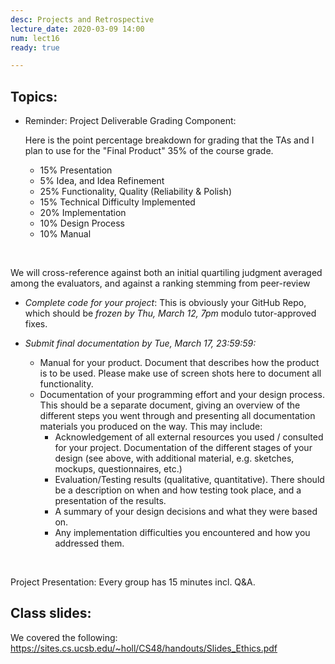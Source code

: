 ```yaml
---
desc: Projects and Retrospective
lecture_date: 2020-03-09 14:00
num: lect16
ready: true

---
```



## Topics: 

* Reminder: Project Deliverable Grading Component:
 
   Here is the point percentage breakdown for grading that the TAs and I plan to use for the "Final Product" 35% of the course grade. 
   * 15% Presentation
   *  5% Idea, and Idea Refinement
   * 25% Functionality, Quality (Reliability & Polish)
   * 15% Technical Difficulty Implemented
   * 20% Implementation
   * 10% Design Process
   * 10% Manual  
<br/>

   We will cross-reference against both an initial quartiling judgment averaged among the evaluators, and against a ranking stemming from peer-review
 
* *Complete code for your project*: This is obviously your GitHub Repo, which should be *frozen by Thu, March 12, 7pm* modulo tutor-approved fixes. 

* *Submit final documentation by Tue, March 17, 23:59:59:*
   * Manual for your product. Document that describes how the product is to be used. Please make use of screen shots here to document all functionality.
   * Documentation of your programming effort and your design process. This should be a separate document, giving an overview of the different steps you went through and presenting all documentation materials you produced on the way. This may include:
	  * Acknowledgement of all external resources you used / consulted for your project. Documentation of the different stages of your design (see above, with additional material, e.g. sketches, mockups, questionnaires, etc.)
	  * Evaluation/Testing results (qualitative, quantitative). There should be a description on when and how testing took place, and a presentation of the results. 
	  * A summary of your design decisions and what they were based on.
	  * Any implementation difficulties you encountered and how you addressed them.  
<br/>

   Project Presentation:
   Every group has 15 minutes incl. Q&A. 



## Class slides: 
We covered the following:
<https://sites.cs.ucsb.edu/~holl/CS48/handouts/Slides_Ethics.pdf>




